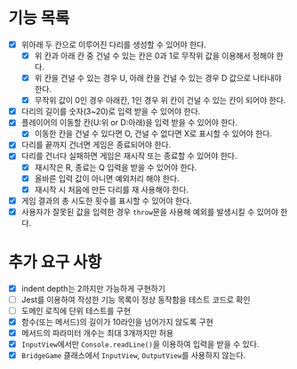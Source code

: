 
# 기능 목록
- [x] 위아래 두 칸으로 이루어진 다리를 생성할 수 있어야 한다.
	- [x] 위 칸과 아래 칸 중 건널 수 있는 칸은 0과 1로 무작위 값을 이용해서 정해야 한다.
	- [x] 위 칸을 건널 수 있는 경우 U, 아래 칸을 건널 수 있는 경우 D 값으로 나타내야 한다.
	- [x] 무작위 값이 0인 경우 아래칸, 1인 경우 위 칸이 건널 수 있는 칸이 되어야 한다.
- [x] 다리의 길이를 숫자(3~20)로 입력 받을 수 있어야 한다.
- [x] 플레이어의 이동할 칸(U:위 or D:아래)을 입력 받을 수 있어야 한다.
	- [x] 이동한 칸을 건널 수 있다면 O, 건널 수 없다면 X로 표시할 수 있어야 한다.
- [x] 다리를 끝까지 건너면 게임은 종료되어야 한다.
- [x] 다리를 건너다 실패하면 게임은 재시작 또는 종료할 수 있어야 한다.
	- [x] 재시작은 R, 종료는 Q 입력을 받을 수 있어야 한다.
	- [x] 올바른 입력 값이 아니면 예외처리 해야 한다.
	- [x] 재시작 시 처음에 만든 다리를 재 사용해야 한다.
- [x] 게임 결과의 총 시도한 횟수를 표시할 수 있어야 한다.
- [x] 사용자가 잘못된 값을 입력한 경우 `throw`문을 사용해 예외를 발생시킬 수 있어야 한다.

# 추가 요구 사항
- [x] indent depth는 2까지만 가능하게 구현하기
- [ ] Jest를 이용하여 작성한 기능 목록이 정상 동작함을 테스트 코드로 확인
- [ ] 도메인 로직에 단위 테스트를 구현
- [x] 함수(또는 메서드)의 길이가 10라인을 넘어가지 않도록 구현
- [x] 메서드의 파라미터 개수는 최대 3개까지만 허용
- [x] `InputView`에서만 `Console.readLine()`을 이용하여 입력을 받을 수 있다.
- [x] `BridgeGame` 클래스에서 `InputView`, `OutputView`를 사용하지 않는다.
